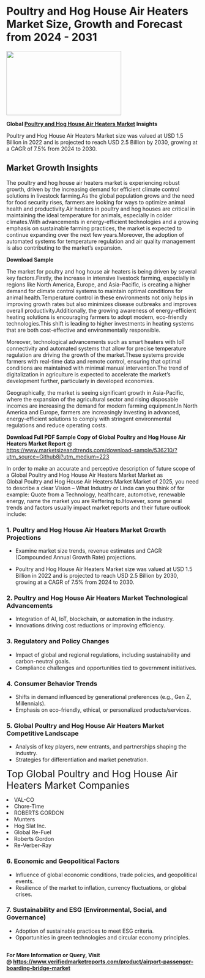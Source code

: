 <H1>Poultry and Hog House Air Heaters Market Size, Growth and Forecast from 2024 - 2031</H1><img class="aligncenter size-medium wp-image-584254" src="https://thirdeyenews.in/wp-content/uploads/2024/09/Global-Market-Research-300x168.jpeg" alt="" width="300" height="168" /><p><strong>Global&nbsp;<a href="https://www.marketsizeandtrends.com/download-sample/536210/?utm_source=Github8j?utm_medium=223">Poultry and Hog House Air Heaters Market</a> Insights</strong></p><p>Poultry and Hog House Air Heaters Market size was valued at USD 1.5 Billion in 2022 and is projected to reach USD 2.5 Billion by 2030, growing at a CAGR of 7.5% from 2024 to 2030.</p><p><h2>Market Growth Insights</h2> <p>The poultry and hog house air heaters market is experiencing robust growth, driven by the increasing demand for efficient climate control solutions in livestock farming.As the global population grows and the need for food security rises, farmers are looking for ways to optimize animal health and productivity.Air heaters in poultry and hog houses are critical in maintaining the ideal temperature for animals, especially in colder climates.With advancements in energy-efficient technologies and a growing emphasis on sustainable farming practices, the market is expected to continue expanding over the next few years.Moreover, the adoption of automated systems for temperature regulation and air quality management is also contributing to the market’s expansion.</p> <p><strong>Download Sample</strong></p> <p>The market for poultry and hog house air heaters is being driven by several key factors.Firstly, the increase in intensive livestock farming, especially in regions like North America, Europe, and Asia-Pacific, is creating a higher demand for climate control systems to maintain optimal conditions for animal health.Temperature control in these environments not only helps in improving growth rates but also minimizes disease outbreaks and improves overall productivity.Additionally, the growing awareness of energy-efficient heating solutions is encouraging farmers to adopt modern, eco-friendly technologies.This shift is leading to higher investments in heating systems that are both cost-effective and environmentally responsible.</p> <p>Moreover, technological advancements such as smart heaters with IoT connectivity and automated systems that allow for precise temperature regulation are driving the growth of the market.These systems provide farmers with real-time data and remote control, ensuring that optimal conditions are maintained with minimal manual intervention.The trend of digitalization in agriculture is expected to accelerate the market’s development further, particularly in developed economies.</p> <p>Geographically, the market is seeing significant growth in Asia-Pacific, where the expansion of the agricultural sector and rising disposable incomes are increasing the demand for modern farming equipment.In North America and Europe, farmers are increasingly investing in advanced, energy-efficient solutions to comply with stringent environmental regulations and reduce operating costs.</p> <p><span class=""><strong>Download Full PDF Sample Copy of Global Poultry and Hog House Air Heaters Market Report</strong> @ <a href="https://www.marketsizeandtrends.com/download-sample/536210/?utm_source=Github8j?utm_medium=223" target="_blank">https://www.marketsizeandtrends.com/download-sample/536210/?utm_source=Github8j?utm_medium=223</a></span></p><p>In order to make an accurate and perceptive description of future scope of a Global&nbsp;Poultry and Hog House Air Heaters Market Market as Global&nbsp;Poultry and Hog House Air Heaters Market Market of 2025, you need to describe a clear Vision &ndash; What Industry or Linda can you think of for example: Quote from a Technology, healthcare, automotive, renewable energy, name the market you are Reffering to.However, some general trends and factors usually impact market reports and their future outlook include:</p><h3>1.&nbsp;<strong>Poultry and Hog House Air Heaters Market Growth Projections</strong></h3><ul><li>Examine market size trends, revenue estimates and CAGR (Compounded Annual Growth Rate) projections.</li><li><p>Poultry and Hog House Air Heaters Market size was valued at USD 1.5 Billion in 2022 and is projected to reach USD 2.5 Billion by 2030, growing at a CAGR of 7.5% from 2024 to 2030.</p></li></ul><h3>2.&nbsp;<strong>Poultry and Hog House Air Heaters Market Technological Advancements</strong></h3><ul><li>Integration of AI, IoT, blockchain, or automation in the industry.</li><li>Innovations driving cost reductions or improving efficiency.</li></ul><h3>3.&nbsp;<strong>Regulatory and Policy Changes</strong></h3><ul><li>Impact of global and regional regulations, including sustainability and carbon-neutral goals.</li><li>Compliance challenges and opportunities tied to government initiatives.</li></ul><h3>4.&nbsp;<strong>Consumer Behavior Trends</strong></h3><ul><li>Shifts in demand influenced by generational preferences (e.g., Gen Z, Millennials).</li><li>Emphasis on eco-friendly, ethical, or personalized products/services.</li></ul><h3>5.&nbsp;<strong>Global Poultry and Hog House Air Heaters Market Competitive Landscape</strong></h3><ul><li>Analysis of key players, new entrants, and partnerships shaping the industry.</li><li>Strategies for differentiation and market penetration.</li></ul><p data-pm-slice="1 1 []"><span style="color: inherit; font-family: inherit; font-size: 25px;">Top Global Poultry and Hog House Air Heaters Market Companies</span></p><div class="" data-test-id=""><p><li>VAL-CO</li><li> Chore-Time</li><li> ROBERTS GORDON</li><li> Munters</li><li> Hog Slat Inc.</li><li> Global Re-Fuel</li><li> Roberts Gordon</li><li> Re-Verber-Ray</li></p></div><h3>6.&nbsp;<strong>Economic and Geopolitical Factors</strong></h3><ul><li>Influence of global economic conditions, trade policies, and geopolitical events.</li><li>Resilience of the market to inflation, currency fluctuations, or global crises.</li></ul><h3>7.&nbsp;<strong>Sustainability and ESG (Environmental, Social, and Governance)</strong></h3><ul><li>Adoption of sustainable practices to meet ESG criteria.</li><li>Opportunities in green technologies and circular economy principles.</li></ul><h2><strong style="font-size: 14px;">For More Information or Query, Visit @&nbsp;</strong><a style="background-color: #ffffff; font-size: 14px;" href="https://www.marketsizeandtrends.com/report/poultry-and-hog-house-air-heaters-market/" target="_blank">https://www.verifiedmarketreports.com/product/airport-passenger-boarding-bridge-market</a></h2>